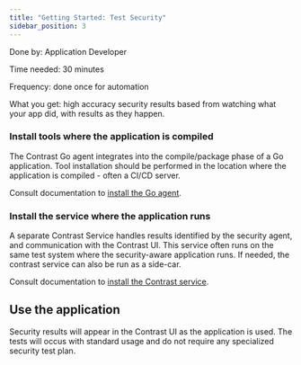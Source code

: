 ```yaml
---
title: "Getting Started: Test Security"
sidebar_position: 3
---
```


Done by: Application Developer

Time needed: 30 minutes

Frequency: done once for automation

What you get: high accuracy security results based from watching what your app did, with results as they happen.

###  Install tools where the application is compiled

The Contrast Go agent integrates into the compile/package phase of a Go application. Tool installation should be performed in the location where the application is compiled - often a CI/CD server.

Consult documentation to [install the Go agent](https://docs.contrastsecurity.com/en/install-go.html).

### Install the service where the application runs

A separate Contrast Service handles results identified by the security agent, and communication with the Contrast UI. This service often runs on the same test system where the security-aware application runs. If needed, the contrast service can also be run as a side-car.

Consult documentation to [install the Contrast service](https://docs.contrastsecurity.com/en/contrast-service.html).

## Use the application

Security results will appear in the Contrast UI as the application is used. The tests will occus with standard usage and do not require any specialized security test plan.